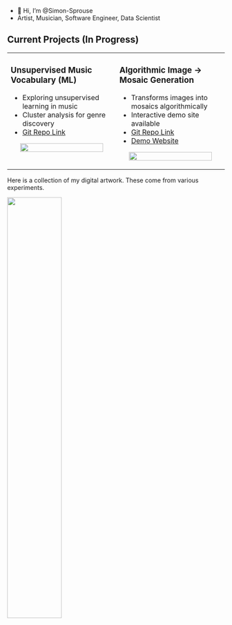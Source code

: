 - 👋 Hi, I’m @Simon-Sprouse
- Artist, Musician, Software Engineer, Data Scientist

## Current Projects (In Progress)

<div align="center">
  <table>
    <tr>
      <td width="50%" valign="top">
        <h3>Unsupervised Music Vocabulary (ML)</h3>
        <ul align="left">
          <li>Exploring unsupervised learning in music</li>
          <li>Cluster analysis for genre discovery</li>
          <li><a href="https://github.com/Simon-Sprouse/ML-Music-Genres">Git Repo Link</a></li>
        </ul>
        <p align="center">
          <a href="https://github.com/Simon-Sprouse/ML-Music-Genres">
            <img src="https://github.com/Simon-Sprouse/Profile-Assets/blob/main/clusters_visual.png" width="90%" />
          </a>
        </p>
      </td>
      <td width="50%" valign="top">
        <h3>Algorithmic Image → Mosaic Generation</h3>
        <ul align="left">
          <li>Transforms images into mosaics algorithmically</li>
          <li>Interactive demo site available</li>
          <li><a href="https://github.com/Simon-Sprouse/Mosaic">Git Repo Link</a></li>
          <li><a href="https://simon-sprouse.github.io/Mosaic/">Demo Website</a></li>
        </ul>
        <p align="center">
          <a href="https://github.com/Simon-Sprouse/Mosaic">
            <img src="https://github.com/Simon-Sprouse/Profile-Assets/blob/main/mosaic.gif" width="90%" />
          </a>
        </p>
      </td>
    </tr>
  </table>
</div>




Here is a collection of my digital artwork. These come from various experiments.

<img src="https://github.com/Simon-Sprouse/Profile-Assets/blob/7c7d363e1718508a566f5aeaf27c8d8dac6f1fe9/digital_art.png" width="50%">


<!---
Simon-Sprouse/Simon-Sprouse is a ✨ special ✨ repository because its `README.md` (this file) appears on your GitHub profile.
You can click the Preview link to take a look at your changes.
--->

